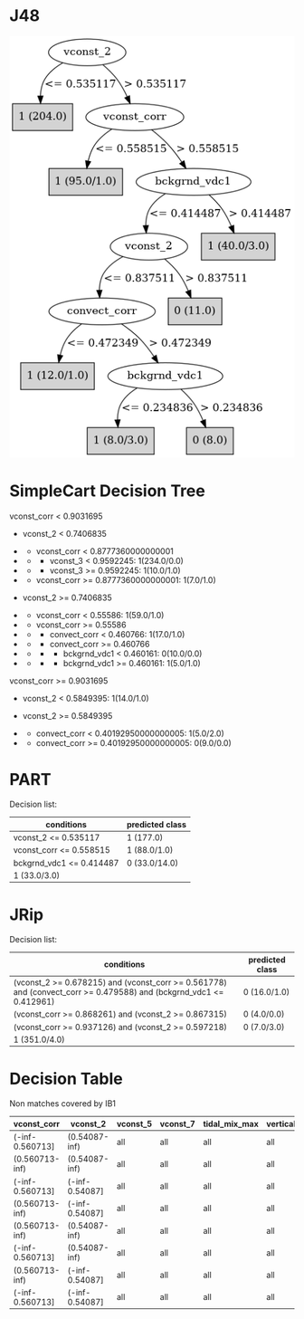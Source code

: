 # J48

![](last_J48_graph.png)

# SimpleCart Decision Tree

vconst_corr < 0.9031695

* vconst_2 < 0.7406835

*   * vconst_corr < 0.8777360000000001

*   *   * vconst_3 < 0.9592245: 1(234.0/0.0)

*   *   * vconst_3 >= 0.9592245: 1(10.0/1.0)

*   * vconst_corr >= 0.8777360000000001: 1(7.0/1.0)

* vconst_2 >= 0.7406835

*   * vconst_corr < 0.55586: 1(59.0/1.0)

*   * vconst_corr >= 0.55586

*   *   * convect_corr < 0.460766: 1(17.0/1.0)

*   *   * convect_corr >= 0.460766

*   *   *   * bckgrnd_vdc1 < 0.460161: 0(10.0/0.0)

*   *   *   * bckgrnd_vdc1 >= 0.460161: 1(5.0/1.0)

vconst_corr >= 0.9031695

* vconst_2 < 0.5849395: 1(14.0/1.0)

* vconst_2 >= 0.5849395

*   * convect_corr < 0.40192950000000005: 1(5.0/2.0)

*   * convect_corr >= 0.40192950000000005: 0(9.0/0.0)

# PART

Decision list:

conditions|predicted class
---|---
vconst_2 <= 0.535117| 1 (177.0)
vconst_corr <= 0.558515| 1 (88.0/1.0)
bckgrnd_vdc1 <= 0.414487| 0 (33.0/14.0)
| 1 (33.0/3.0)


# JRip

Decision list:

conditions|predicted class
---|---
(vconst_2 >= 0.678215) and (vconst_corr >= 0.561778) and (convect_corr >= 0.479588) and (bckgrnd_vdc1 <= 0.412961)|0 (16.0/1.0)
(vconst_corr >= 0.868261) and (vconst_2 >= 0.867315)|0 (4.0/0.0)
(vconst_corr >= 0.937126) and (vconst_2 >= 0.597218)|0 (7.0/3.0)
|1 (351.0/4.0)


# Decision Table

Non matches covered by IB1

vconst_corr|vconst_2|vconst_5|vconst_7|tidal_mix_max|vertical_decay_scale|convect_corr|bckgrnd_vdc1|bckgrnd_vdc_ban|bckgrnd_vdc_eq|bckgrnd_vdc_psim|target
---|---|---|---|---|---|---|---|---|---|---|---
(-inf-0.560713]|(0.54087-inf)|all|all|all|all|all|(0.413724-inf)|all|all|all|1
(0.560713-inf)|(0.54087-inf)|all|all|all|all|all|(0.413724-inf)|all|all|all|1
(-inf-0.560713]|(-inf-0.54087]|all|all|all|all|all|(0.413724-inf)|all|all|all|1
(0.560713-inf)|(-inf-0.54087]|all|all|all|all|all|(0.413724-inf)|all|all|all|1
(0.560713-inf)|(0.54087-inf)|all|all|all|all|all|(-inf-0.413724]|all|all|all|0
(-inf-0.560713]|(0.54087-inf)|all|all|all|all|all|(-inf-0.413724]|all|all|all|1
(0.560713-inf)|(-inf-0.54087]|all|all|all|all|all|(-inf-0.413724]|all|all|all|1
(-inf-0.560713]|(-inf-0.54087]|all|all|all|all|all|(-inf-0.413724]|all|all|all|1


